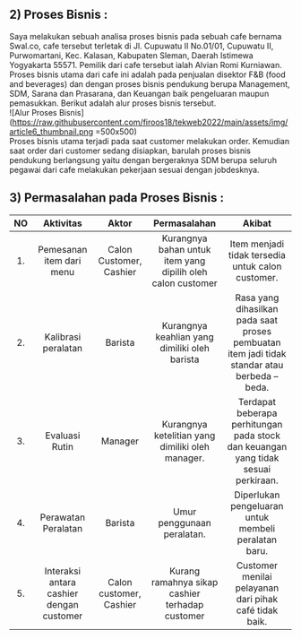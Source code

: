 ﻿## 2) Proses Bisnis  :
Saya melakukan sebuah analisa proses bisnis pada sebuah cafe bernama Swal.co, cafe tersebut terletak di Jl. Cupuwatu II No.01/01, Cupuwatu II, Purwomartani, Kec. Kalasan, Kabupaten Sleman, Daerah Istimewa Yogyakarta 55571. Pemilik dari cafe tersebut ialah Alvian Romi Kurniawan. Proses bisnis utama dari cafe ini adalah pada penjualan disektor F&B (food and beverages) dan dengan proses bisnis pendukung berupa Management, SDM, Sarana dan Prasarana, dan Keuangan baik pengeluaran maupun pemasukkan. Berikut adalah alur proses bisnis tersebut.
<br>
![Alur Proses Bisnis](https://raw.githubusercontent.com/firoos18/tekweb2022/main/assets/img/article6_thumbnail.png =500x500)
<br>
Proses bisnis utama terjadi pada saat customer melakukan order. Kemudian saat order dari customer sedang disiapkan, barulah proses bisnis pendukung berlangsung yaitu dengan bergeraknya SDM berupa seluruh pegawai dari cafe melakukan pekerjaan sesuai dengan jobdesknya.

## 3) Permasalahan pada Proses Bisnis :
| NO | Aktivitas | Aktor | Permasalahan | Akibat |
|:----:|:----:| :----: | :----:| :----: |
| 1. | Pemesanan item dari menu | Calon Customer, Cashier | Kurangnya bahan untuk item yang dipilih oleh calon customer | Item menjadi tidak tersedia untuk calon customer. |
| 2.|Kalibrasi peralatan |Barista| Kurangnya keahlian yang dimiliki oleh barista| Rasa yang dihasilkan pada saat proses pembuatan item jadi tidak standar atau berbeda – beda.|
| 3.|Evaluasi Rutin |Manager|Kurangnya ketelitian yang dimiliki oleh manager. |Terdapat beberapa perhitungan pada stock dan keuangan yang tidak sesuai perkiraan.|
| 4.|Perawatan Peralatan |Barista |Umur penggunaan peralatan. |Diperlukan pengeluaran untuk membeli peralatan baru.|
| 5.|Interaksi antara cashier dengan customer|Calon customer, Cashier|Kurang ramahnya sikap cashier terhadap customer|Customer menilai pelayanan dari pihak café tidak baik.|